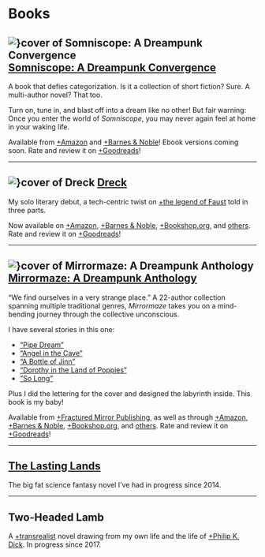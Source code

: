 # Books

## ![}cover of Somniscope: A Dreampunk Convergence](covers/somniscope) [Somniscope: A Dreampunk Convergence](/somniscope)

A book that defies categorization. Is it a collection of short fiction? Sure. A multi-author novel? That too.

Turn on, tune in, and blast off into a dream like no other! But fair warning: Once you enter the world of *Somniscope*, you may never again feel at home in your waking life.

Available from [+Amazon](https://www.amazon.com/dp/B0CTH2PW42/) and [+Barnes &amp; Noble](https://www.barnesandnoble.com/w/somniscope-cliff-jones-jr/1144751925)! Ebook versions coming soon. Rate and review it on [+Goodreads](https://www.goodreads.com/book/show/206118495-somniscope)!

---

## ![}cover of Dreck](covers/dreck) [Dreck](/dreck)

My solo literary debut, a tech-centric twist on [+the legend of Faust](https://en.wikipedia.org/wiki/Faust) told in three parts.

Now available on [+Amazon](https://www.amazon.com/dp/B0C7T7V5HV), [+Barnes & Noble](https://www.barnesandnoble.com/w/dreck-cliff-jones-jr/1143655642), [+Bookshop.org](https://bookshop.org/p/books/dreck-jr-cliff-jones/20168839), and [others](/dreck#buy-the-book-section). Rate and review it on [+Goodreads](https://www.goodreads.com/book/show/177804435-dreck)!

---

## ![}cover of Mirrormaze: A Dreampunk Anthology](covers/mirrormaze) [Mirrormaze: A Dreampunk Anthology](/mirrormaze)

“We find ourselves in a very strange place.” A 22-author collection spanning multiple traditional genres, *Mirrormaze* takes you on a mind-bending journey through the collective unconscious.

I have several stories in this one:

- [“Pipe Dream”](https://cliffjones.substack.com/p/pipe-dream)
- [“Angel in the Cave”](https://cliffjones.substack.com/p/angel-in-the-cave)
- [“A Bottle of Jinn”](https://cliffjones.substack.com/p/a-bottle-of-jinn)
- [“Dorothy in the Land of Poppies”](https://cliffjones.substack.com/p/dorothy-in-the-land-of-poppies)
- [“So Long”](https://cliffjones.substack.com/p/so-long)

Plus I did the lettering for the cover and designed the labyrinth inside. This book is my baby!

Available from [+Fractured Mirror Publishing](https://www.fracturedmirrorpublishing.com/product-page/mirrormaze:-a-dreampunk-anthology), as well as through [+Amazon](https://www.amazon.com/Mirrormaze-Dreampunk-Cliff-Jones-Jr/dp/1735217131), [+Barnes & Noble](https://www.barnesandnoble.com/w/mirrormaze-cliff-jones/1138422743), [+Bookshop.org](https://bookshop.org/p/books/mirrormaze-a-dreampunk-anthology-cliff-jones/15863537), and [others](/mirrormaze#buy-the-book-section). Rate and review it on [+Goodreads](https://www.goodreads.com/book/show/55505086-mirrormaze)!

---

## [The Lasting Lands](/the-lasting-lands)

The big fat science fantasy novel I’ve had in progress since 2014.

---

## Two-Headed Lamb

A [+transrealist](https://en.wikipedia.org/wiki/Transrealism_(literature)) novel drawing from my own life and the life of [+Philip K. Dick](https://en.wikipedia.org/wiki/Philip_K._Dick). In progress since 2017.
